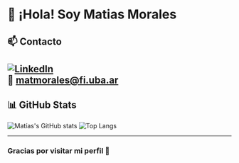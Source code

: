 # 👋 ¡Hola! Soy Matias Morales

## 📫 Contacto

[![LinkedIn](https://img.shields.io/badge/LinkedIn-matimorales01-blue?style=flat&logo=linkedin)]([(https://www.linkedin.com/in/matias-morales-480679206/)])  
📧 matmorales@fi.uba.ar
---

## 📊 GitHub Stats

![Matías's GitHub stats](https://github-readme-stats.vercel.app/api?username=matimorales01&show_icons=true&theme=default)
![Top Langs](https://github-readme-stats.vercel.app/api/top-langs/?username=matimorales01&layout=compact&theme=default)

---

### Gracias por visitar mi perfil 🙌
